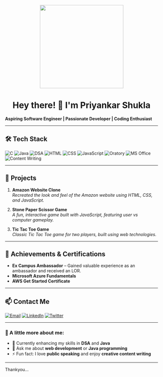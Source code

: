<div align="center">
<img src="https://firebasestorage.googleapis.com/v0/b/bca-note.appspot.com/o/aa.png?alt=media&token=e54ed75c-bd24-4f37-bf88-4ca3049072e2&_gl=1*1rq9i5j*_ga*MzY4NzQ4NTE4LjE2NzkyODU2NDI.*_ga_CW55HF8NVT*MTY5NjMxMDQxNS4zLjEuMTY5NjMxMDQ4NC42MC4wLjA." height="275px" width="275px"/>
</div>

<h1 align="center">Hey there! 👋 I'm Priyankar Shukla </h1>

**Aspiring Software Engineer | Passionate Developer | Coding Enthusiast**

---

## 🛠️ Tech Stack

![C](https://img.shields.io/badge/C-00599C?style=for-the-badge&logo=c&logoColor=white)
![Java](https://img.shields.io/badge/Java-007396?style=for-the-badge&logo=java&logoColor=white)
![DSA](https://img.shields.io/badge/DSA-FFD700?style=for-the-badge)
![HTML](https://img.shields.io/badge/HTML5-E34F26?style=for-the-badge&logo=html5&logoColor=white)
![CSS](https://img.shields.io/badge/CSS3-1572B6?style=for-the-badge&logo=css3&logoColor=white)
![JavaScript](https://img.shields.io/badge/JavaScript-F7DF1E?style=for-the-badge&logo=javascript&logoColor=black)
![Oratory](https://img.shields.io/badge/Oratory-32CD32?style=for-the-badge)
![MS Office](https://img.shields.io/badge/MS%20Office-D83B01?style=for-the-badge&logo=microsoft-office&logoColor=white)
![Content Writing](https://img.shields.io/badge/Content%20Writing-FF5733?style=for-the-badge&logo=contentful&logoColor=white)

---

## 🚀 Projects

1. **Amazon Website Clone**  
   *Recreated the look and feel of the Amazon website using HTML, CSS, and JavaScript.*

2. **Stone Paper Scissor Game**  
   *A fun, interactive game built with JavaScript, featuring user vs computer gameplay.*

3. **Tic Tac Toe Game**  
   *Classic Tic Tac Toe game for two players, built using web technologies.*

---

## 📜 Achievements & Certifications

- **Ex Campus Ambassador** – Gained valuable experience as an ambassador and received an LOR.
- **Microsoft Azure Fundamentals**
- **AWS Get Started Certificate**

---


## 📫 Contact Me

[![Email](https://img.shields.io/badge/Email-D14836?style=for-the-badge&logo=gmail&logoColor=white)](mailto:priyankarshukla22@gmail.com)
[![LinkedIn](https://img.shields.io/badge/LinkedIn-0A66C2?style=for-the-badge&logo=linkedin&logoColor=white)](https://www.linkedin.com/in/priyankar-shukla-386033302)
[![Twitter](https://img.shields.io/badge/Twitter-1DA1F2?style=for-the-badge&logo=twitter&logoColor=white)](https://x.com/Priyankar25)

---

### 🔹 A little more about me:

- 🌱 Currently enhancing my skills in **DSA** and **Java**
- 💬 Ask me about **web development** or **Java programming**
- ⚡ Fun fact: I love **public speaking** and enjoy **creative content writing**

---

Thankyou...

